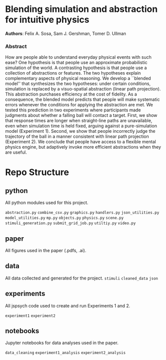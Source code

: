 # Blending simulation and abstraction for intuitive physics
**Authors**: Felix A. Sosa, Sam J. Gershman, Tomer D. Ullman

### Abstract
How are people able to understand everyday physical events with such ease? One hypothesis is that people use an approximate probabilistic simulation of the world. A contrasting hypothesis is that people use a collection of abstractions or features. The two hypotheses explain complementary aspects of physical reasoning. We develop a ``blended model'' that synthesizes the two hypotheses: under certain conditions, simulation is replaced by a visuo-spatial abstraction (linear path projection). This abstraction purchases efficiency at the cost of fidelity. As a consequence, the blended model predicts that people will make systematic errors whenever the conditions for applying the abstraction are met. We tested this prediction in two experiments where participants made judgments about whether a falling ball will contact a target. First,  we show that response times are longer when straight-line paths are unavailable, even when simulation time is held fixed, arguing against a pure-simulation model (Experiment 1). Second, we show that people incorrectly judge the trajectory of the ball in a manner consistent with linear path projection (Experiment 2). We conclude that people have access to a flexible mental physics engine, but adaptively invoke more efficient abstractions when they are useful.

# Repo Structure

<PUT TREE HERE>

## python
All python modules used for this project.

```abstraction.py```
```combine_csv.py```
```graphics.py```
```handlers.py```
```json_utilities.py```
```model_utilities.py```
```mp.py```
```objects.py```
```physics.py```
```scene.py```
```stimuli_generation.py```
```submit_grid_job.py```
```utiltiy.py```
```video.py```

## paper
All figures used in the paper (.pdfs, .ai).

## data
All data collected and generated for the project.
```stimuli```
```cleaned_data```
```json```

## experiments
All jspsych code used to create and run Experiments 1 and 2.

```experiment1```
```experiment2```

## notebooks
Jupyter notebooks for data analyses used in the paper.

```data_cleaning```
```experiment1_analysis```
```experiment2_analysis```
